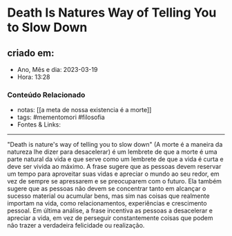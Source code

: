 # Death Is Natures Way of Telling You to Slow Down

## criado em: 

- Ano, Mês e dia: 2023-03-19
- Hora: 13:28

### Conteúdo Relacionado

- notas: [[a meta de nossa existencia é a morte]]
- tags: #mementomori #filosofia 
- Fontes & Links: 
---

"Death is nature's way of telling you to slow down" (A morte é a maneira da natureza lhe dizer para desacelerar) é um lembrete de que a morte é uma parte natural da vida e que serve como um lembrete de que a vida é curta e deve ser vivida ao máximo. A frase sugere que as pessoas devem reservar um tempo para aproveitar suas vidas e apreciar o mundo ao seu redor, em vez de sempre se apressarem e se preocuparem com o futuro. Ela também sugere que as pessoas não devem se concentrar tanto em alcançar o sucesso material ou acumular bens, mas sim nas coisas que realmente importam na vida, como relacionamentos, experiências e crescimento pessoal. Em última análise, a frase incentiva as pessoas a desacelerar e apreciar a vida, em vez de perseguir constantemente coisas que podem não trazer a verdadeira felicidade ou realização.